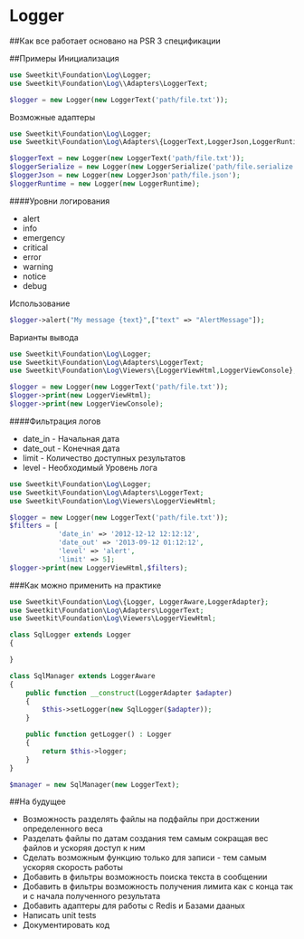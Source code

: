 # Logger
##Как все работает
основано на PSR 3 спецификации


##Примеры
Инициализация
```php
use Sweetkit\Foundation\Log\Logger;
use Sweetkit\Foundation\Log\\Adapters\LoggerText;

$logger = new Logger(new LoggerText('path/file.txt'));
```
Возможные адаптеры
```php
use Sweetkit\Foundation\Log\Logger;
use Sweetkit\Foundation\Log\Adapters\{LoggerText,LoggerJson,LoggerRuntime,LoggerSerialize};

$loggerText = new Logger(new LoggerText('path/file.txt'));
$loggerSerialize = new Logger(new LoggerSerialize('path/file.serialize'));
$loggerJson = new Logger(new LoggerJson'path/file.json');
$loggerRuntime = new Logger(new LoggerRuntime);
```

####Уровни логирования
- alert
- info
- emergency
- critical
- error
- warning
- notice
- debug

Использование
```php
$logger->alert("My message {text}",["text" => "AlertMessage"]);
```



Варианты вывода
```php
use Sweetkit\Foundation\Log\Logger;
use Sweetkit\Foundation\Log\Adapters\LoggerText;
use Sweetkit\Foundation\Log\Viewers\{LoggerViewHtml,LoggerViewConsole};

$logger = new Logger(new LoggerText('path/file.txt'));
$logger->print(new LoggerViewHtml);
$logger->print(new LoggerViewConsole);
```
####Фильтрация логов
- date_in - Начальная дата
- date_out - Конечная дата
- limit - Количество доступных результатов
- level - Необходимый Уровень лога

```php
use Sweetkit\Foundation\Log\Logger;
use Sweetkit\Foundation\Log\Adapters\LoggerText;
use Sweetkit\Foundation\Log\Viewers\LoggerViewHtml;

$logger = new Logger(new LoggerText('path/file.txt'));
$filters = [
            'date_in' => '2012-12-12 12:12:12', 
            'date_out' => '2013-09-12 01:12:12', 
            'level' => 'alert', 
            'limit' => 5];
$logger->print(new LoggerViewHtml,$filters);
```

###Как можно применить на практике

```php
use Sweetkit\Foundation\Log\{Logger, LoggerAware,LoggerAdapter};
use Sweetkit\Foundation\Log\Adapters\LoggerText;
use Sweetkit\Foundation\Log\Viewers\LoggerViewHtml;

class SqlLogger extends Logger
{

}

class SqlManager extends LoggerAware
{
    public function __construct(LoggerAdapter $adapter)
    {
        $this->setLogger(new SqlLogger($adapter));
    }

    public function getLogger() : Logger
    {
        return $this->logger;
    }
}

$manager = new SqlManager(new LoggerText);
```



##На будущее 
- Возможность разделять файлы на подфайлы при достжении определенного веса
- Разделать файлы по датам создания тем самым сокращая вес файлов и ускоряя доступ к ним
- Сделать возможным функцию только для записи - тем самым ускоряя скорость работы
- Добавить в фильтры возможность поиска текста в сообщении
- Добавить в фильтры возможность получения лимита как с конца так и с начала полученного результата
- Добавить адаптеры для работы с Redis и Базами дааных
- Написать unit tests
- Документировать код